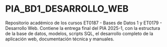 # PIA_BD1_DESARROLLO_WEB
Repositorio académico de los cursos ET0187 - Bases de Datos 1 y ET0179 - Desarrollo Web. Contiene la entrega final del PIA 2025-1, con la estructura de la base de datos, modelos, scripts SQL, el desarrollo completo de la aplicación web, documentación técnica y manuales.
